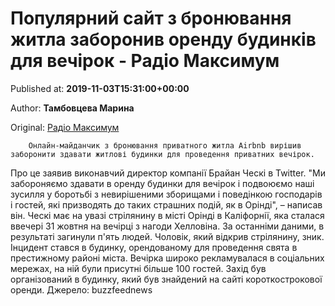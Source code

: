 
# Популярний сайт з бронювання житла заборонив оренду будинків для вечірок - Радіо Максимум

Published at: **2019-11-03T15:31:00+00:00**

Author: **Тамбовцева Марина**

Original: [Радіо Максимум](https://maximum.fm/populyarnij-sajt-z-bronyuvannya-zhitla-zaboroniv-orendu-budinkiv-dlya-vechirok_n168986)


        Онлайн-майданчик з бронювання приватного житла Airbnb вирішив заборонити здавати житлові будинки для проведення приватних вечірок.
      
Про це заявив виконавчий директор компанії Брайан Ческі в Twitter.
"Ми забороняємо здавати в оренду будинки для вечірок і подвоюємо наші зусилля у боротьбі з невирішеними зборищами і поведінкою господарів і гостей, які призводять до таких страшних подій, як в Орінді", – написав він.
Ческі має на увазі стрілянину в місті Орінді в Каліфорнії, яка сталася ввечері 31 жовтня на вечірці з нагоди Хелловіна. За останніми даними, в результаті загинули п'ять людей. Чоловік, який відкрив стрілянину, зник.
Інцидент стався в будинку, орендованому для проведення свята в престижному районі міста. Вечірка широко рекламувалася в соціальних мережах, на ній були присутні більше 100 гостей. Захід був організований в будинку, який був знайдений на сайті короткострокової оренди.
Джерело: buzzfeednews
